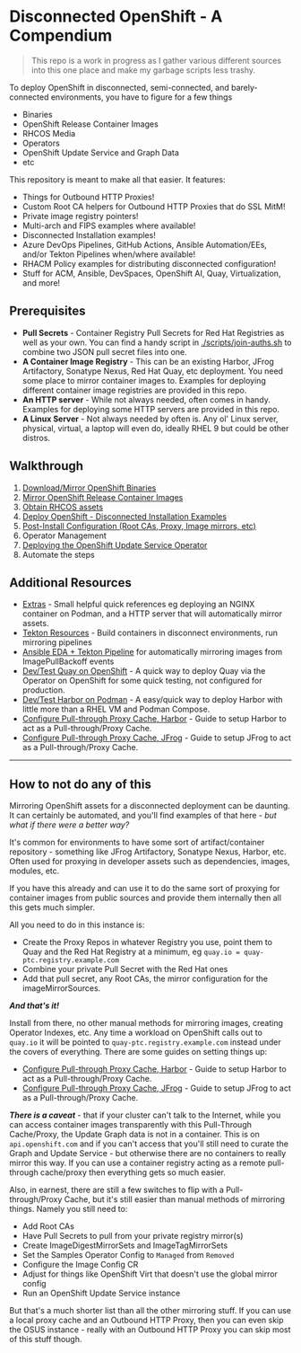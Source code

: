 # Disconnected OpenShift - A Compendium

> This repo is a work in progress as I gather various different sources into this one place and make my garbage scripts less trashy.

To deploy OpenShift in disconnected, semi-connected, and barely-connected environments, you have to figure for a few things

- Binaries
- OpenShift Release Container Images
- RHCOS Media
- Operators
- OpenShift Update Service and Graph Data
- etc

This repository is meant to make all that easier.  It features:

- Things for Outbound HTTP Proxies!
- Custom Root CA helpers for Outbound HTTP Proxies that do SSL MitM!
- Private image registry pointers!
- Multi-arch and FIPS examples where available!
- Disconnected Installation examples!
- Azure DevOps Pipelines, GitHub Actions, Ansible Automation/EEs, and/or Tekton Pipelines when/where available!
- RHACM Policy examples for distributing disconnected configuration!
- Stuff for ACM, Ansible, DevSpaces, OpenShift AI, Quay, Virtualization, and more!

## Prerequisites

- **Pull Secrets** - Container Registry Pull Secrets for Red Hat Registries as well as your own.  You can find a handy script in [./scripts/join-auths.sh](./scripts/join-auths.sh) to combine two JSON pull secret files into one.
- **A Container Image Registry** - This can be an existing Harbor, JFrog Artifactory, Sonatype Nexus, Red Hat Quay, etc deployment.  You need some place to mirror container images to.  Examples for deploying different container image registries are provided in this repo.
- **An HTTP server** - While not always needed, often comes in handy.  Examples for deploying some HTTP servers are provided in this repo.
- **A Linux Server** - Not always needed by often is.  Any ol' Linux server, physical, virtual, a laptop will even do, ideally RHEL 9 but could be other distros.

## Walkthrough

1. [Download/Mirror OpenShift Binaries](./binaries/)
2. [Mirror OpenShift Release Container Images](./openshift-release/)
3. [Obtain RHCOS assets](./rhcos/)
4. [Deploy OpenShift - Disconnected Installation Examples](./installation-examples/)
5. [Post-Install Configuration (Root CAs, Proxy, Image mirrors, etc)](./post-install-config/)
6. Operator Management
7. [Deploying the OpenShift Update Service Operator](./openshift-update-service/)
8. Automate the steps

## Additional Resources

- [Extras](./extras/) - Small helpful quick references eg deploying an NGINX container on Podman, and a HTTP server that will automatically mirror assets.
- [Tekton Resources](./tekton/) - Build containers in disconnect environments, run mirroring pipelines
- [Ansible EDA + Tekton Pipeline](./docs/deploy-aap-on-openshift.md) for automatically mirroring images from ImagePullBackoff events
- [Dev/Test Quay on OpenShift](./quay/) - A quick way to deploy Quay via the Operator on OpenShift for some quick testing, not configured for production.
- [Dev/Test Harbor on Podman](./docs/deploy-harbor-podman-compose.md) - A easy/quick way to deploy Harbor with little more than a RHEL VM and Podman Compose.
- [Configure Pull-through Proxy Cache, Harbor](./docs/pullthrough-proxy-cache-harbor.md) - Guide to setup Harbor to act as a Pull-through/Proxy Cache.
- [Configure Pull-through Proxy Cache, JFrog](./docs/pullthrough-proxy-cache-jfrog.md) - Guide to setup JFrog to act as a Pull-through/Proxy Cache.

---

## How to not do any of this

Mirroring OpenShift assets for a disconnected deployment can be daunting.  It can certainly be automated, and you'll find examples of that here - *but what if there were a better way?*

It's common for environments to have some sort of artifact/container repository - something like JFrog Artifactory, Sonatype Nexus, Harbor, etc.  Often used for proxying in developer assets such as dependencies, images, modules, etc.

If you have this already and can use it to do the same sort of proxying for container images from public sources and provide them internally then all this gets much simpler.

All you need to do in this instance is:

- Create the Proxy Repos in whatever Registry you use, point them to Quay and the Red Hat Registry at a minimum, eg `quay.io = quay-ptc.registry.example.com`
- Combine your private Pull Secret with the Red Hat ones
- Add that pull secret, any Root CAs, the mirror configuration for the imageMirrorSources.

***And that's it!***

Install from there, no other manual methods for mirroring images, creating Operator Indexes, etc.  Any time a workload on OpenShift calls out to `quay.io` it will be pointed to `quay-ptc.registry.example.com` instead under the covers of everything.  There are some guides on setting things up:

- [Configure Pull-through Proxy Cache, Harbor](./docs/pullthrough-proxy-cache-harbor.md) - Guide to setup Harbor to act as a Pull-through/Proxy Cache.
- [Configure Pull-through Proxy Cache, JFrog](./docs/pullthrough-proxy-cache-jfrog.md) - Guide to setup JFrog to act as a Pull-through/Proxy Cache.

***There is a caveat*** - that if your cluster can't talk to the Internet, while you can access container images transparently with this Pull-Through Cache/Proxy, the Update Graph data is not in a container.  This is on `api.openshift.com` and if you can't access that you'll still need to curate the Graph and Update Service - but otherwise there are no containers to really mirror this way.  If you can use a container registry acting as a remote pull-through cache/proxy then everything gets so much easier.

Also, in earnest, there are still a few switches to flip with a Pull-through/Proxy Cache, but it's still easier than manual methods of mirroring things.  Namely you still need to:

- Add Root CAs
- Have Pull Secrets to pull from your private registry mirror(s)
- Create ImageDigestMirrorSets and ImageTagMirrorSets
- Set the Samples Operator Config to `Managed` from `Removed`
- Configure the Image Config CR
- Adjust for things like OpenShift Virt that doesn't use the global mirror config
- Run an OpenShift Update Service instance

But that's a much shorter list than all the other mirroring stuff.  If you can use a local proxy cache and an Outbound HTTP Proxy, then you can even skip the OSUS instance - really with an Outbound HTTP Proxy you can skip most of this stuff though.
